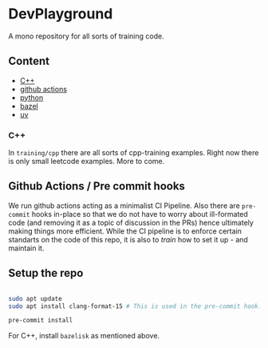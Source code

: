 # DevPlayground
A mono repository for all sorts of training code.

## Content

* [C++](cpp/README.md)
* [github actions](.github/README.md)
* [python](python/README.md)
* [bazel](bazel/README.md)
* [uv](uv/README.md)




### C++

In `training/cpp` there are all sorts of cpp-training examples. Right now 
there is only small leetcode examples. More to come.

## Github Actions / Pre commit hooks

We run github actions acting as a minimalist CI Pipeline. Also there are `pre-commit` hooks in-place
so that we do not have to worry about ill-formated code (and removing it as a topic of discussion in the PRs)
hence ultimately making things more efficient.
While the CI pipeline is to enforce certain standarts on the code of this repo, it is also to _train_ how to
set it up - and maintain it.








## Setup the repo

```bash

sudo apt update
sudo apt install clang-format-15 # This is used in the pre-commit hook.

pre-commit install
```



For C++, install `bazelisk` as mentioned above.